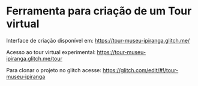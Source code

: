 # Ferramenta para criação de um Tour virtual

Interface de criação disponível em: https://tour-museu-ipiranga.glitch.me/

Acesso ao tour virtual experimental: https://tour-museu-ipiranga.glitch.me/tour

Para clonar o projeto no glitch acesse: https://glitch.com/edit/#!/tour-museu-ipiranga
